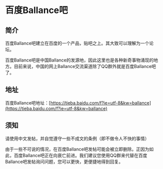 # 百度Ballance吧

## 简介

百度Ballance吧建立在百度的一个产品，贴吧之上。其大致可以理解为一个论坛。

百度Ballance吧是中国Ballance的发源地，因此这里也是各种新奇事物涌现的地方。目前来说，中国的网上Ballance交流渠道除了QQ群外就是百度Ballance吧了。

## 地址

百度Ballance吧地址：[https://tieba.baidu.com/f?ie=utf-8&kw=ballance](https://tieba.baidu.com/f?ie=utf-8&kw=ballance)

## 须知

请使用中文发帖，并自觉遵守一些不成文的条例（即不做令人不快的事情）

由于一些不可说的情况，在百度Ballance吧发帖可能会被立即删除。正因为如此，百度Ballance吧正在向衰亡前进。我们建议您使用QQ群来代替在百度Ballance吧发帖询问问题，您可以更快，更便捷地得到回复。